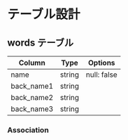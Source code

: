 # テーブル設計

## words テーブル

| Column          | Type   | Options     | 
| --------------- | ------ | ----------- | 
| name            | string | null: false | 
| back_name1      | string |             | 
| back_name2      | string |             | 
| back_name3      | string |             | 

### Association



